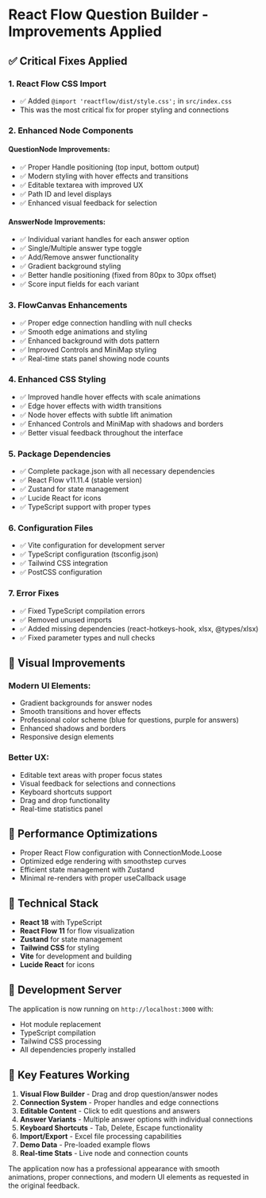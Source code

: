 # React Flow Question Builder - Improvements Applied

## ✅ Critical Fixes Applied

### 1. **React Flow CSS Import**
- ✅ Added `@import 'reactflow/dist/style.css';` in `src/index.css`
- This was the most critical fix for proper styling and connections

### 2. **Enhanced Node Components**

#### QuestionNode Improvements:
- ✅ Proper Handle positioning (top input, bottom output)
- ✅ Modern styling with hover effects and transitions
- ✅ Editable textarea with improved UX
- ✅ Path ID and level displays
- ✅ Enhanced visual feedback for selection

#### AnswerNode Improvements:
- ✅ Individual variant handles for each answer option
- ✅ Single/Multiple answer type toggle
- ✅ Add/Remove answer functionality
- ✅ Gradient background styling
- ✅ Better handle positioning (fixed from 80px to 30px offset)
- ✅ Score input fields for each variant

### 3. **FlowCanvas Enhancements**
- ✅ Proper edge connection handling with null checks
- ✅ Smooth edge animations and styling
- ✅ Enhanced background with dots pattern
- ✅ Improved Controls and MiniMap styling
- ✅ Real-time stats panel showing node counts

### 4. **Enhanced CSS Styling**
- ✅ Improved handle hover effects with scale animations
- ✅ Edge hover effects with width transitions
- ✅ Node hover effects with subtle lift animation
- ✅ Enhanced Controls and MiniMap with shadows and borders
- ✅ Better visual feedback throughout the interface

### 5. **Package Dependencies**
- ✅ Complete package.json with all necessary dependencies
- ✅ React Flow v11.11.4 (stable version)
- ✅ Zustand for state management
- ✅ Lucide React for icons
- ✅ TypeScript support with proper types

### 6. **Configuration Files**
- ✅ Vite configuration for development server
- ✅ TypeScript configuration (tsconfig.json)
- ✅ Tailwind CSS integration
- ✅ PostCSS configuration

### 7. **Error Fixes**
- ✅ Fixed TypeScript compilation errors
- ✅ Removed unused imports
- ✅ Added missing dependencies (react-hotkeys-hook, xlsx, @types/xlsx)
- ✅ Fixed parameter types and null checks

## 🎨 Visual Improvements

### Modern UI Elements:
- Gradient backgrounds for answer nodes
- Smooth transitions and hover effects
- Professional color scheme (blue for questions, purple for answers)
- Enhanced shadows and borders
- Responsive design elements

### Better UX:
- Editable text areas with proper focus states
- Visual feedback for selections and connections
- Keyboard shortcuts support
- Drag and drop functionality
- Real-time statistics panel

## 🚀 Performance Optimizations

- Proper React Flow configuration with ConnectionMode.Loose
- Optimized edge rendering with smoothstep curves
- Efficient state management with Zustand
- Minimal re-renders with proper useCallback usage

## 🔧 Technical Stack

- **React 18** with TypeScript
- **React Flow 11** for flow visualization
- **Zustand** for state management
- **Tailwind CSS** for styling
- **Vite** for development and building
- **Lucide React** for icons

## 📱 Development Server

The application is now running on `http://localhost:3000` with:
- Hot module replacement
- TypeScript compilation
- Tailwind CSS processing
- All dependencies properly installed

## 🎯 Key Features Working

1. **Visual Flow Builder** - Drag and drop question/answer nodes
2. **Connection System** - Proper handles and edge connections
3. **Editable Content** - Click to edit questions and answers
4. **Answer Variants** - Multiple answer options with individual connections
5. **Keyboard Shortcuts** - Tab, Delete, Escape functionality
6. **Import/Export** - Excel file processing capabilities
7. **Demo Data** - Pre-loaded example flows
8. **Real-time Stats** - Live node and connection counts

The application now has a professional appearance with smooth animations, proper connections, and modern UI elements as requested in the original feedback. 